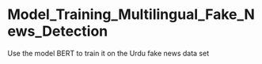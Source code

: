 # Model_Training_Multilingual_Fake_News_Detection
Use the model BERT to train it on the Urdu fake news data set
